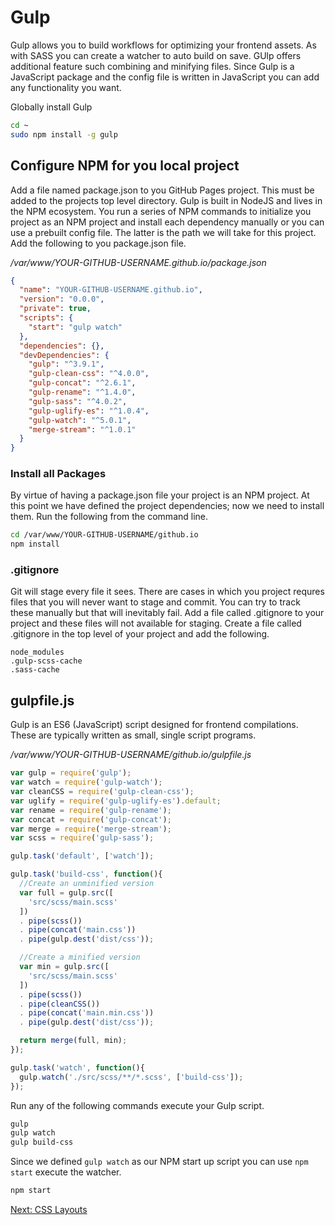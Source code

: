 # Gulp

Gulp allows you to build workflows for optimizing your frontend assets. As with SASS you can create a watcher to auto build on save. GUlp offers additional feature such combining and minifying files. Since Gulp is a JavaScript package and the config file is written in JavaScript you can add any functionality you want.


Globally install Gulp

```sh
cd ~
sudo npm install -g gulp
```

## Configure NPM for you local project
Add a file named package.json to you GitHub Pages project. This must be added to the projects top level directory. Gulp is built in NodeJS and lives in the NPM ecosystem. You run a series of NPM commands to initialize you project as an NPM project and install each dependency manually or you can use a prebuilt config file. The latter is the path we will take for this project. Add the following to you package.json file.


*/var/www/YOUR-GITHUB-USERNAME.github.io/package.json*
```json
{
  "name": "YOUR-GITHUB-USERNAME.github.io",
  "version": "0.0.0",
  "private": true,
  "scripts": {
    "start": "gulp watch"
  },
  "dependencies": {},
  "devDependencies": {
    "gulp": "^3.9.1",
    "gulp-clean-css": "^4.0.0",
    "gulp-concat": "^2.6.1",
    "gulp-rename": "^1.4.0",
    "gulp-sass": "^4.0.2",
    "gulp-uglify-es": "^1.0.4",
    "gulp-watch": "^5.0.1",
    "merge-stream": "^1.0.1"
  }
}
```

### Install all Packages

By virtue of having a package.json file your project is an NPM project. At this point we have defined the project dependencies; now we need to install them. Run the following from the command line. 

```sh
cd /var/www/YOUR-GITHUB-USERNAME/github.io
npm install
```

### .gitignore

Git will stage every file it sees. There are cases in which you project requres files that you will never want to stage and commit. You can try to track these manually but that will inevitably fail. Add a file called .gitignore to your project and these files will not available for staging. Create a file called .gitignore in the top level of your project and add the following.

```git
node_modules
.gulp-scss-cache
.sass-cache
```

## gulpfile.js

Gulp is an ES6 (JavaScript) script designed for frontend compilations. These are typically written as small, single script programs.

*/var/www/YOUR-GITHUB-USERNAME/github.io/gulpfile.js*
```js
var gulp = require('gulp');
var watch = require('gulp-watch');
var cleanCSS = require('gulp-clean-css');
var uglify = require('gulp-uglify-es').default;
var rename = require('gulp-rename');
var concat = require('gulp-concat');
var merge = require('merge-stream');
var scss = require('gulp-sass');

gulp.task('default', ['watch']);

gulp.task('build-css', function(){
  //Create an unminified version
  var full = gulp.src([
    'src/scss/main.scss'
  ])
  . pipe(scss())
  . pipe(concat('main.css'))
  . pipe(gulp.dest('dist/css'));

  //Create a minified version
  var min = gulp.src([
    'src/scss/main.scss'
  ])
  . pipe(scss())
  . pipe(cleanCSS())
  . pipe(concat('main.min.css'))
  . pipe(gulp.dest('dist/css'));

  return merge(full, min);
});

gulp.task('watch', function(){
  gulp.watch('./src/scss/**/*.scss', ['build-css']);
});
```

Run any of the following commands execute your Gulp script.

```sh
gulp
gulp watch
gulp build-css
```

Since we defined ```gulp watch``` as our NPM start up script you can use ```npm start``` execute the watcher.

```sh
npm start
```

[Next: CSS Layouts](04-CSSLayouts.md)
